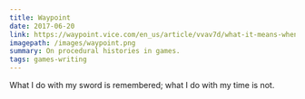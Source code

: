 ```yaml
---
title: Waypoint
date: 2017-06-20
link: https://waypoint.vice.com/en_us/article/vvav7d/what-it-means-when-algorithims-start-telling-stories-for-us
imagepath: /images/waypoint.png
summary: On procedural histories in games.
tags: games-writing
---
```

What I do with my sword is remembered; what I do with my time is not.
